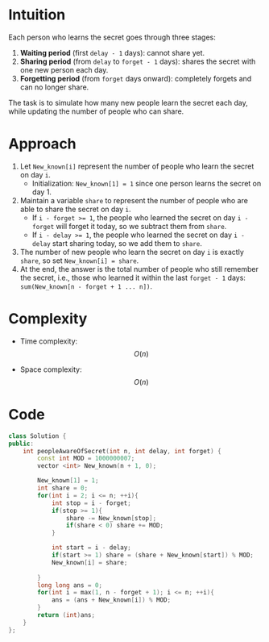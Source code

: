 # Intuition
<!-- Describe your first thoughts on how to solve this problem. -->
Each person who learns the secret goes through three stages:
1. **Waiting period** (first `delay - 1` days): cannot share yet.
2. **Sharing period** (from `delay` to `forget - 1` days): shares the secret with one new person each day.
3. **Forgetting period** (from `forget` days onward): completely forgets and can no longer share.

The task is to simulate how many new people learn the secret each day, while  updating the number of people who can share.
# Approach
<!-- Describe your approach to solving the problem. -->
1. Let `New_known[i]` represent the number of people who learn the secret on day `i`.  
   - Initialization: `New_known[1] = 1` since one person learns the secret on day 1.
2. Maintain a variable `share` to represent the number of people who are able to share the secret on day `i`.  
   - If `i - forget >= 1`, the people who learned the secret on day `i - forget` will forget it today, so we subtract them from `share`.  
   - If `i - delay >= 1`, the people who learned the secret on day `i - delay` start sharing today, so we add them to `share`.  
3. The number of new people who learn the secret on day `i` is exactly `share`, so set `New_known[i] = share`.  
4. At the end, the answer is the total number of people who still remember the secret, i.e., those who learned it within the last `forget - 1` days:  
   `sum(New_known[n - forget + 1 ... n])`.

# Complexity
- Time complexity: $$O(n)$$
<!-- Add your time complexity here, e.g. $$O(n)$$ -->

- Space complexity: $$O(n)$$
<!-- Add your space complexity here, e.g. $$O(n)$$ -->

# Code
```cpp []
class Solution {
public:
    int peopleAwareOfSecret(int n, int delay, int forget) {
        const int MOD = 1000000007;
        vector <int> New_known(n + 1, 0);

        New_known[1] = 1;
        int share = 0;
        for(int i = 2; i <= n; ++i){
            int stop = i - forget;
            if(stop >= 1){
                share -= New_known[stop];
                if(share < 0) share += MOD;
            }

            int start = i - delay;
            if(start >= 1) share = (share + New_known[start]) % MOD;
            New_known[i] = share;
            
        }
        long long ans = 0;
        for(int i = max(1, n - forget + 1); i <= n; ++i){
            ans = (ans + New_known[i]) % MOD;
        }
        return (int)ans;
    }
};
```
